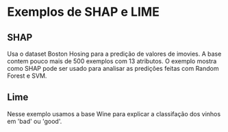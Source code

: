 # Exemplos de SHAP e LIME

## SHAP

Usa o dataset Boston Hosing para a predição de valores de imovies. A base contem pouco mais de 500 exemplos com 13 atributos. O exemplo mostra como SHAP pode ser usado para analisar as predições feitas com Random Forest e SVM.

## Lime

Nesse exemplo usamos a base Wine para explicar a classifação dos vinhos em 'bad' ou 'good'.
